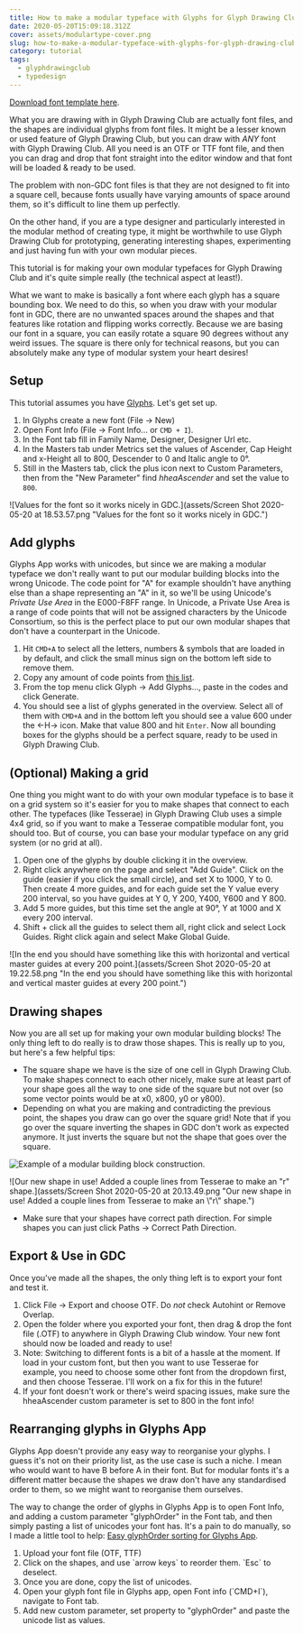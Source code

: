 ```yaml
---
title: How to make a modular typeface with Glyphs for Glyph Drawing Club
date: 2020-05-20T15:09:18.312Z
cover: assets/modulartype-cover.png
slug: how-to-make-a-modular-typeface-with-glyphs-for-glyph-drawing-club
category: tutorial
tags:
  - glyphdrawingclub
  - typedesign
---
```

[Download font template here](https://drive.google.com/open?id=1c7f1nsu0Ou-AlVM0P4IVia4ujB6zxZMd).

What you are drawing with in Glyph Drawing Club are actually font files, and the shapes are individual glyphs from font files. It might be a lesser known or used feature of Glyph Drawing Club, but you can draw with *ANY* font with Glyph Drawing Club. All you need is an OTF or TTF font file, and then you can drag and drop that font straight into the editor window and that font will be loaded & ready to be used.

The problem with non-GDC font files is that they are not designed to fit into a square cell, because fonts usually have varying amounts of space around them, so it's difficult to line them up perfectly. 

On the other hand, if you are a type designer and particularly interested in the modular method of creating type, it might be worthwhile to use Glyph Drawing Club for prototyping, generating interesting shapes, experimenting and just having fun with your own modular pieces.

This tutorial is for making your own modular typefaces for Glyph Drawing Club and it's quite simple really (the technical aspect at least!).

What we want to make is basically a font where each glyph has a square bounding box. We need to do this, so when you draw with your modular font in GDC, there are no unwanted spaces around the shapes and that features like rotation and flipping works correctly. Because we are basing our font in a square, you can easily rotate a square 90 degrees without any weird issues. The square is there only for technical reasons, but you can absolutely make any type of modular system your heart desires!

## Setup

This tutorial assumes you have [Glyphs](https://glyphsapp.com/). Let's get set up.

1. In Glyphs create a new font (File -> New)
2. Open Font Info (File -> Font Info... or `CMD + I`).
3. In the Font tab fill in Family Name, Designer, Designer Url etc.
4. In the Masters tab under Metrics set the values of Ascender, Cap Height and x-Height all to 800, Descender to 0 and Italic angle to 0°.
5. Still in the Masters tab, click the plus icon next to Custom Parameters, then from the "New Parameter" find *hheaAscender* and set the value to `800`.

![Values for the font so it works nicely in GDC.](assets/Screen Shot 2020-05-20 at 18.53.57.png "Values for the font so it works nicely in GDC.")

## Add glyphs

Glyphs App works with unicodes, but since we are making a modular typeface we don't really want to put our modular building blocks into the wrong Unicode. The code point for "A" for example shouldn't have anything else than a shape representing an "A" in it, so we'll be using Unicode's *Private Use Area* in the E000-F8FF range. In Unicode, a Private Use Area is a range of code points that will not be assigned characters by the Unicode Consortium, so this is the perfect place to put our own modular shapes that don't have a counterpart in the Unicode.

1. Hit `CMD+A` to select all the letters, numbers & symbols that are loaded in by default, and click the small minus sign on the bottom left side to remove them.
2. Copy any amount of code points from [this list](https://gist.github.com/hlotvonen/57be3327a17591d999a969a81be21f86).
3. From the top menu click Glyph -> Add Glyphs..., paste in the codes and click Generate.
4. You should see a list of glyphs generated in the overview. Select all of them with `CMD+A` and in the bottom left you should see a value 600 under the <-H-> icon. Make that value 800 and hit `Enter`. Now all bounding boxes for the glyphs should be a perfect square, ready to be used in Glyph Drawing Club.

## (Optional) Making a grid

One thing you might want to do with your own modular typeface is to base it on a grid system so it's easier for you to make shapes that connect to each other. The typefaces (like Tesserae) in Glyph Drawing Club uses a simple 4x4 grid, so if you want to make a Tesserae compatible modular font, you should too. But of course, you can base your modular typeface on any grid system (or no grid at all). 

1. Open one of the glyphs by double clicking it in the overview. 
2. Right click anywhere on the page and select "Add Guide". Click on the guide (easier if you click the small circle), and set X to 1000, Y to 0. Then create 4 more guides, and for each guide set the Y value every 200 interval, so you have guides at Y 0, Y 200, Y400, Y600 and Y 800.
3. Add 5 more guides, but this time set the angle at 90°, Y at 1000 and X every 200 interval.
4. Shift + click all the guides to select them all, right click and select Lock Guides. Right click again and select Make Global Guide.

![In the end you should have something like this with horizontal and vertical master guides at every 200 point.](assets/Screen Shot 2020-05-20 at 19.22.58.png "In the end you should have something like this with horizontal and vertical master guides at every 200 point.")

## Drawing shapes

Now you are all set up for making your own modular building blocks! The only thing left to do really is to draw those shapes. This is really up to you, but here's a few helpful tips:

* The square shape we have is the size of one cell in Glyph Drawing Club. To make shapes connect to each other nicely, make sure at least part of your shape goes all the way to one side of the square but not over (so some vector points would be at x0, x800, y0 or y800).
* Depending on what you are making and contradicting the previous point, the shapes you draw can go over the square grid! Note that if you go over the square inverting the shapes in GDC don't work as expected anymore. It just inverts the square but not the shape that goes over the square.

![Example of a modular building block construction.](assets/Screen-Shot-2020-05-20-at-19.40.26.png "Example of a modular building block construction.")

![Our new shape in use! Added a couple lines from Tesserae to make an "r" shape.](assets/Screen Shot 2020-05-20 at 20.13.49.png "Our new shape in use! Added a couple lines from Tesserae to make an \\\"r\\\" shape.")

* Make sure that your shapes have correct path direction. For simple shapes you can just click Paths -> Correct Path Direction.

## Export & Use in GDC

Once you've made all the shapes, the only thing left is to export your font and test it.

1. Click File -> Export and choose OTF. Do *not* check Autohint or Remove Overlap.
2. Open the folder where you exported your font, then drag & drop the font file (.OTF) to anywhere in Glyph Drawing Club window. Your new font should now be loaded and ready to use! 
3. Note: Switching to different fonts is a bit of a hassle at the moment. If load in your custom font, but then you want to use Tesserae for example, you need to choose some other font from the dropdown first, and then choose Tesserae. I'll work on a fix for this in the future!
4. If your font doesn't work or there's weird spacing issues, make sure the hheaAscender custom parameter is set to 800 in the font info!

## Rearranging glyphs in Glyphs App

Glyphs App doesn't provide any easy way to reorganise your glyphs. I guess it's not on their priority list, as the use case is such a niche. I mean who would want to have B before A in their font. But for modular fonts it's a different matter because the shapes we draw don't have any standardised order to them, so we might want to reorganise them ourselves. 

The way to change the order of glyphs in Glyphs App is to open Font Info, and adding a custom parameter "glyphOrder" in the Font tab, and then simply pasting a list of unicodes your font has. It's a pain to do manually, so I made a little tool to help: [Easy glyphOrder sorting for Glyphs App](https://glyph-organiser.surge.sh/).

1. Upload your font file (OTF, TTF)
2. Click on the shapes, and use \`arrow keys\` to reorder them. \`Esc\` to deselect.
3. Once you are done, copy the list of unicodes.
4. Open your glyph font file in Glyphs app, open Font info (\`CMD+I\`), navigate to Font tab.
5. Add new custom parameter, set property to "glyphOrder" and paste the unicode list as values.
